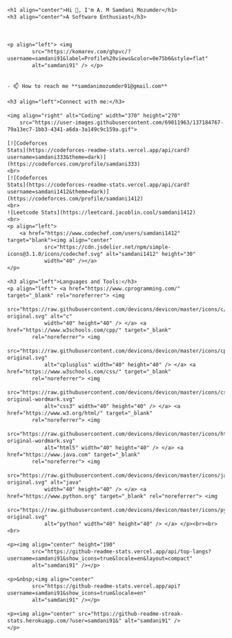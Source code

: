 

    <h1 align="center">Hi 👋, I'm A. M Samdani Mozumder</h1>
    <h3 align="center">A Software Enthusiast</h3>



    <p align="left"> <img
            src="https://komarev.com/ghpvc/?username=samdani91&label=Profile%20views&color=0e75b6&style=flat"
            alt="samdani91" /> </p>


    - 📫 How to reach me **samdanimozumder91@gmail.com**

    <h3 align="left">Connect with me:</h3>

    <img align="right" alt="Coding" width="370" height="270"
        src="https://user-images.githubusercontent.com/69011963/137184767-79a13ec7-1bb3-4341-a6da-3a149c9c159a.gif">

    [![Codeforces
    Stats](https://codeforces-readme-stats.vercel.app/api/card?username=samdani333&theme=dark)](https://codeforces.com/profile/samdani333)
    <br>
    [![Codeforces
    Stats](https://codeforces-readme-stats.vercel.app/api/card?username=samdani1412&theme=dark)](https://codeforces.com/profile/samdani1412)
    <br>
    ![Leetcode Stats](https://leetcard.jacoblin.cool/samdani1412)
    <br>
    <p align="left">
        <a href="https://www.codechef.com/users/samdani1412" target="blank"><img align="center"
                src="https://cdn.jsdelivr.net/npm/simple-icons@3.1.0/icons/codechef.svg" alt="samdani1412" height="30"
                width="40" /></a>
    </p>

    <h3 align="left">Languages and Tools:</h3>
    <p align="left"> <a href="https://www.cprogramming.com/" target="_blank" rel="noreferrer"> <img
                src="https://raw.githubusercontent.com/devicons/devicon/master/icons/c/c-original.svg" alt="c"
                width="40" height="40" /> </a> <a href="https://www.w3schools.com/cpp/" target="_blank"
            rel="noreferrer"> <img
                src="https://raw.githubusercontent.com/devicons/devicon/master/icons/cplusplus/cplusplus-original.svg"
                alt="cplusplus" width="40" height="40" /> </a> <a href="https://www.w3schools.com/css/" target="_blank"
            rel="noreferrer"> <img
                src="https://raw.githubusercontent.com/devicons/devicon/master/icons/css3/css3-original-wordmark.svg"
                alt="css3" width="40" height="40" /> </a> <a href="https://www.w3.org/html/" target="_blank"
            rel="noreferrer"> <img
                src="https://raw.githubusercontent.com/devicons/devicon/master/icons/html5/html5-original-wordmark.svg"
                alt="html5" width="40" height="40" /> </a> <a href="https://www.java.com" target="_blank"
            rel="noreferrer"> <img
                src="https://raw.githubusercontent.com/devicons/devicon/master/icons/java/java-original.svg" alt="java"
                width="40" height="40" /> </a> <a href="https://www.python.org" target="_blank" rel="noreferrer"> <img
                src="https://raw.githubusercontent.com/devicons/devicon/master/icons/python/python-original.svg"
                alt="python" width="40" height="40" /> </a> </p><br><br><br>

    <p><img align="center" height="190"
            src="https://github-readme-stats.vercel.app/api/top-langs?username=samdani91&show_icons=true&locale=en&layout=compact"
            alt="samdani91" /></p>

    <p>&nbsp;<img align="center"
            src="https://github-readme-stats.vercel.app/api?username=samdani91&show_icons=true&locale=en"
            alt="samdani91" /></p>

    <p><img align="center" src="https://github-readme-streak-stats.herokuapp.com/?user=samdani91&" alt="samdani91" />
    </p>


